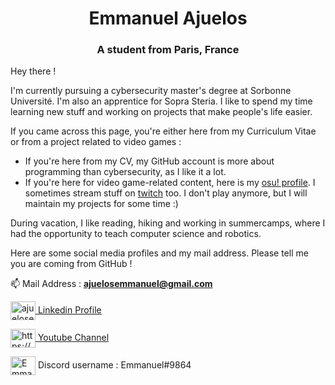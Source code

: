 <h1 align="center">Emmanuel Ajuelos</h1>
<h3 align="center">A student from Paris, France</h3>


Hey there !

I'm currently pursuing a cybersecurity master's degree at Sorbonne Université. I'm also an apprentice for Sopra Steria. I like to spend my time learning new stuff and working on projects that make people's life easier.

If you came across this page, you're either here from my Curriculum Vitae or from a project related to video games :
+ If you're here from my CV, my GitHub account is more about programming than cybersecurity, as I like it a lot.
+ If you're here for video game-related content, here is my [osu! profile](https://osu.ppy.sh/users/10671830). I sometimes stream stuff on [twitch](https://www.twitch.tv/emmanuel_osu) too. I don't play anymore, but I will maintain my projects for some time :)

During vacation, I like reading, hiking and working in summercamps, where I had the opportunity to teach computer science and robotics.

Here are some social media profiles and my mail address. Please tell me you are coming from GitHub !


📫 Mail Address : **ajuelosemmanuel@gmail.com**

<p align="left">
<a href="https://linkedin.com/in/ajuelosemmanuel" target="blank"><img align="center" src="https://cdn.jsdelivr.net/npm/simple-icons@3.0.1/icons/linkedin.svg" alt="ajuelosemmanuel" height="30" width="40" /> Linkedin Profile </a>

<a href="https://www.youtube.com/channel/UCVevb2P-CmSzbWrJUz8Z7PA" target="blank"><img align="center" src="https://cdn.jsdelivr.net/npm/simple-icons@3.0.1/icons/youtube.svg" alt="https://www.youtube.com/channel/ucvevb2p-cmszbwrjuz8z7pa" height="30" width="40" /> Youtube Channel</a>
  
 <img align="center" src="https://cdn.jsdelivr.net/npm/simple-icons@3.0.1/icons/discord.svg" alt="Emmanuel#9864" height="30" width="40" /> Discord username : Emmanuel#9864 </a>
</p>
